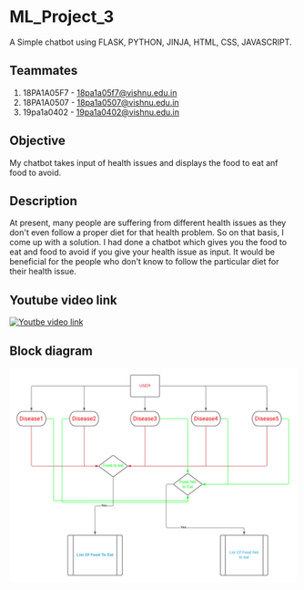 # ML_Project_3

A Simple chatbot using FLASK, PYTHON, JINJA, HTML, CSS, JAVASCRIPT.

## Teammates
1. 18PA1A05F7 - 18pa1a05f7@vishnu.edu.in
2. 18PA1A0507 - 18pa1a0507@vishnu.edu.in
3. 19pa1a0402 - 19pa1a0402@vishnu.edu.in


## Objective
My chatbot takes input of health issues and displays the food to eat anf food to avoid.

## Description
At present, many people are suffering from different health issues as they don't even follow a proper diet for that health problem. So on that basis, I come up with a solution. I had done a chatbot which gives you the food to eat and food to avoid if you give your health issue as input. It would be beneficial for the people who don't know to follow the particular diet for their health issue. 


## Youtube video link
[![Youtbe video link](https://img.youtube.com/vi/qScAf0nV2UM/0.jpg)](https://www.youtube.com/watch?v=qScAf0nV2UM)

## Block diagram
![Block diagram](https://raw.githubusercontent.com/pranathi-thota/ML_2020_Chatbot/main/Diet%20chatbot%20.png)

